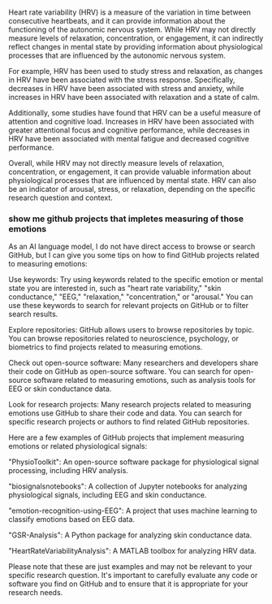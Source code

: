 ###        
Heart rate variability (HRV) is a measure of the variation in time between consecutive heartbeats, and it can provide information about the functioning of the autonomic nervous system. While HRV may not directly measure levels of relaxation, concentration, or engagement, it can indirectly reflect changes in mental state by providing information about physiological processes that are influenced by the autonomic nervous system.

For example, HRV has been used to study stress and relaxation, as changes in HRV have been associated with the stress response. Specifically, decreases in HRV have been associated with stress and anxiety, while increases in HRV have been associated with relaxation and a state of calm.

Additionally, some studies have found that HRV can be a useful measure of attention and cognitive load. Increases in HRV have been associated with greater attentional focus and cognitive performance, while decreases in HRV have been associated with mental fatigue and decreased cognitive performance.

Overall, while HRV may not directly measure levels of relaxation, concentration, or engagement, it can provide valuable information about physiological processes that are influenced by mental state. HRV can also be an indicator of arousal, stress, or relaxation, depending on the specific research question and context.


### show me github projects that impletes measuring of those emotions
As an AI language model, I do not have direct access to browse or search GitHub, but I can give you some tips on how to find GitHub projects related to measuring emotions:

Use keywords: Try using keywords related to the specific emotion or mental state you are interested in, such as "heart rate variability," "skin conductance," "EEG," "relaxation," "concentration," or "arousal." You can use these keywords to search for relevant projects on GitHub or to filter search results.

Explore repositories: GitHub allows users to browse repositories by topic. You can browse repositories related to neuroscience, psychology, or biometrics to find projects related to measuring emotions.

Check out open-source software: Many researchers and developers share their code on GitHub as open-source software. You can search for open-source software related to measuring emotions, such as analysis tools for EEG or skin conductance data.

Look for research projects: Many research projects related to measuring emotions use GitHub to share their code and data. You can search for specific research projects or authors to find related GitHub repositories.

Here are a few examples of GitHub projects that implement measuring emotions or related physiological signals:

"PhysioToolkit": An open-source software package for physiological signal processing, including HRV analysis.

"biosignalsnotebooks": A collection of Jupyter notebooks for analyzing physiological signals, including EEG and skin conductance.

"emotion-recognition-using-EEG": A project that uses machine learning to classify emotions based on EEG data.

"GSR-Analysis": A Python package for analyzing skin conductance data.

"HeartRateVariabilityAnalysis": A MATLAB toolbox for analyzing HRV data.

Please note that these are just examples and may not be relevant to your specific research question. It's important to carefully evaluate any code or software you find on GitHub and to ensure that it is appropriate for your research needs.